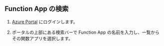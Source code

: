 ## <a name="find-your-function-app"></a>Function App の検索

1. [Azure Portal](https://portal.azure.com/) にログインします。 

2. ポータルの上部にある検索バーで Function App の名前を入力し、一覧からその関数アプリを選択します。